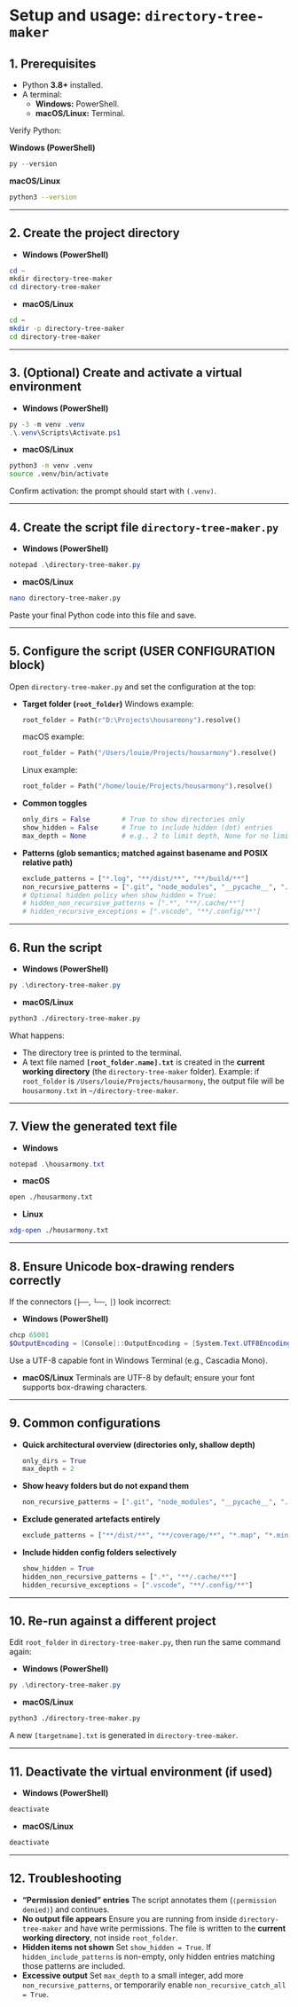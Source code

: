 # Setup and usage: `directory-tree-maker`

## 1. Prerequisites

- Python **3.8+** installed.
- A terminal:
  - **Windows:** PowerShell.
  - **macOS/Linux:** Terminal.

Verify Python:

**Windows (PowerShell)**

```powershell
py --version
```

**macOS/Linux**

```bash
python3 --version
```

------

## 2. Create the project directory

- **Windows (PowerShell)**

```powershell
cd ~
mkdir directory-tree-maker
cd directory-tree-maker
```

- **macOS/Linux**

```bash
cd ~
mkdir -p directory-tree-maker
cd directory-tree-maker
```

------

## 3. (Optional) Create and activate a virtual environment

- **Windows (PowerShell)**

```powershell
py -3 -m venv .venv
.\.venv\Scripts\Activate.ps1
```

- **macOS/Linux**

```bash
python3 -m venv .venv
source .venv/bin/activate
```

Confirm activation: the prompt should start with `(.venv)`.

------

## 4. Create the script file `directory-tree-maker.py`

- **Windows (PowerShell)**

```powershell
notepad .\directory-tree-maker.py
```

- **macOS/Linux**

```bash
nano directory-tree-maker.py
```

Paste your final Python code into this file and save.

------

## 5. Configure the script (USER CONFIGURATION block)

Open `directory-tree-maker.py` and set the configuration at the top:

- **Target folder (`root_folder`)**
   Windows example:

  ```python
  root_folder = Path(r"D:\Projects\housarmony").resolve()
  ```

  macOS example:

  ```python
  root_folder = Path("/Users/louie/Projects/housarmony").resolve()
  ```

  Linux example:

  ```python
  root_folder = Path("/home/louie/Projects/housarmony").resolve()
  ```

- **Common toggles**

  ```python
  only_dirs = False        # True to show directories only
  show_hidden = False      # True to include hidden (dot) entries
  max_depth = None         # e.g., 2 to limit depth, None for no limit
  ```

- **Patterns (glob semantics; matched against basename and POSIX relative path)**

  ```python
  exclude_patterns = ["*.log", "**/dist/**", "**/build/**"]
  non_recursive_patterns = [".git", "node_modules", "__pycache__", ".venv", ".idea", ".DS_Store"]
  # Optional hidden policy when show_hidden = True:
  # hidden_non_recursive_patterns = [".*", "**/.cache/**"]
  # hidden_recursive_exceptions = [".vscode", "**/.config/**"]
  ```

------

## 6. Run the script

- **Windows (PowerShell)**

```powershell
py .\directory-tree-maker.py
```

- **macOS/Linux**

```bash
python3 ./directory-tree-maker.py
```

What happens:

- The directory tree is printed to the terminal.
- A text file named **`[root_folder.name].txt`** is created in the **current working directory** (the `directory-tree-maker` folder).
   Example: if `root_folder` is `/Users/louie/Projects/housarmony`, the output file will be `housarmony.txt` in `~/directory-tree-maker`.

------

## 7. View the generated text file

- **Windows**

```powershell
notepad .\housarmony.txt
```

- **macOS**

```bash
open ./housarmony.txt
```

- **Linux**

```bash
xdg-open ./housarmony.txt
```

------

## 8. Ensure Unicode box-drawing renders correctly

If the connectors (`├──`, `└──`, `│`) look incorrect:

- **Windows (PowerShell)**

```powershell
chcp 65001
$OutputEncoding = [Console]::OutputEncoding = [System.Text.UTF8Encoding]::new()
```

Use a UTF-8 capable font in Windows Terminal (e.g., Cascadia Mono).

- **macOS/Linux**
   Terminals are UTF-8 by default; ensure your font supports box-drawing characters.

------

## 9. Common configurations

- **Quick architectural overview (directories only, shallow depth)**

  ```python
  only_dirs = True
  max_depth = 2
  ```

- **Show heavy folders but do not expand them**

  ```python
  non_recursive_patterns = [".git", "node_modules", "__pycache__", ".venv", ".idea", ".DS_Store", "**/vendor/**"]
  ```

- **Exclude generated artefacts entirely**

  ```python
  exclude_patterns = ["**/dist/**", "**/coverage/**", "*.map", "*.min.*"]
  ```

- **Include hidden config folders selectively**

  ```python
  show_hidden = True
  hidden_non_recursive_patterns = [".*", "**/.cache/**"]
  hidden_recursive_exceptions = [".vscode", "**/.config/**"]
  ```

------

## 10. Re-run against a different project

Edit `root_folder` in `directory-tree-maker.py`, then run the same command again:

- **Windows (PowerShell)**

```powershell
py .\directory-tree-maker.py
```

- **macOS/Linux**

```bash
python3 ./directory-tree-maker.py
```

A new `[targetname].txt` is generated in `directory-tree-maker`.

------

## 11. Deactivate the virtual environment (if used)

- **Windows (PowerShell)**

```powershell
deactivate
```

- **macOS/Linux**

```bash
deactivate
```

------

## 12. Troubleshooting

- **“Permission denied” entries**
   The script annotates them (`⟨permission denied⟩`) and continues.
- **No output file appears**
   Ensure you are running from inside `directory-tree-maker` and have write permissions. The file is written to the **current working directory**, not inside `root_folder`.
- **Hidden items not shown**
   Set `show_hidden = True`. If `hidden_include_patterns` is non-empty, only hidden entries matching those patterns are included.
- **Excessive output**
   Set `max_depth` to a small integer, add more `non_recursive_patterns`, or temporarily enable `non_recursive_catch_all = True`.

